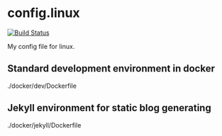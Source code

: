 # config.linux
[![Build Status](https://travis-ci.org/Shylock-Hg/config.linux.svg?branch=master)](https://travis-ci.org/Shylock-Hg/config.linux)

My config file for linux.

## Standard development environment in docker

./docker/dev/Dockerfile

## Jekyll environment for static blog generating

./docker/jekyll/Dockerfile

